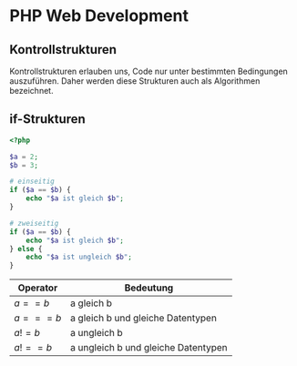 # PHP Web Development
## Kontrollstrukturen

Kontrollstrukturen erlauben uns, Code nur unter bestimmten Bedingungen auszuführen. Daher
werden diese Strukturen auch als Algorithmen bezeichnet.

## if-Strukturen

````php
<?php

$a = 2;
$b = 3;

# einseitig
if ($a == $b) {
    echo "$a ist gleich $b";
}

# zweiseitig
if ($a == $b) {
    echo "$a ist gleich $b";
} else {
    echo "$a ist ungleich $b";
}
````

|Operator|Bedeutung|
| -------- | ------- |
|$a == b$|a gleich b|
|$a === b$|a gleich b und gleiche Datentypen|
|$a != b$|a ungleich b|
|$a !== b$|a ungleich b und gleiche Datentypen|